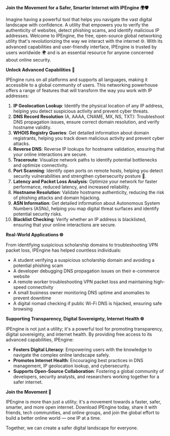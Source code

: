 **Join the Movement for a Safer, Smarter Internet with IPEngine 🌍🛡️**

Imagine having a powerful tool that helps you navigate the vast digital landscape with confidence. A utility that empowers you to verify the authenticity of websites, detect phishing scams, and identify malicious IP addresses. Welcome to IPEngine, the free, open-source global networking utility that's revolutionizing the way we interact with the internet 🌐. With its advanced capabilities and user-friendly interface, IPEngine is trusted by users worldwide 🌍 and is an essential resource for anyone concerned about online security.

**Unlock Advanced Capabilities 📡**

IPEngine runs on all platforms and supports all languages, making it accessible to a global community of users. This networking powerhouse offers a range of features that will transform the way you work with IP addresses:

1.  **IP Geolocation Lookup**: Identify the physical location of any IP address, helping you detect suspicious activity and prevent cyber threats.
2.  **DNS Record Resolution** (A, AAAA, CNAME, MX, NS, TXT): Troubleshoot DNS propagation issues, ensure correct domain resolution, and verify hostname validity.
3.  **WHOIS Registry Queries**: Get detailed information about domain registrants, helping you track down malicious activity and prevent cyber attacks.
4.  **Reverse DNS**: Reverse IP lookups for hostname validation, ensuring that your online interactions are secure.
5.  **Traceroute**: Visualize network paths to identify potential bottlenecks and optimize connectivity.
6.  **Port Scanning**: Identify open ports on remote hosts, helping you detect security vulnerabilities and strengthen cybersecurity posture 🔐.
7.  **Latency and Packet Loss Analysis**: Optimize your network for faster performance, reduced latency, and increased reliability.
8.  **Hostname Resolution**: Validate hostname authenticity, reducing the risk of phishing attacks and domain hijacking.
9.  **ASN Information**: Get detailed information about Autonomous System Numbers (ASNs), helping you map digital threat surfaces and identify potential security risks.
10. **Blacklist Checking**: Verify whether an IP address is blacklisted, ensuring that your online interactions are secure.

**Real-World Applications 🌐**

From identifying suspicious scholarship domains to troubleshooting VPN packet loss, IPEngine has helped countless individuals:

*   A student verifying a suspicious scholarship domain and avoiding a potential phishing scam
*   A developer debugging DNS propagation issues on their e-commerce website
*   A remote worker troubleshooting VPN packet loss and maintaining high-speed connectivity
*   A small business owner monitoring DNS uptime and anomalies to prevent downtime
*   A digital nomad checking if public Wi-Fi DNS is hijacked, ensuring safe browsing

**Supporting Transparency, Digital Sovereignty, Internet Health 🌐**

IPEngine is not just a utility; it's a powerful tool for promoting transparency, digital sovereignty, and internet health. By providing free access to its advanced capabilities, IPEngine:

*   **Fosters Digital Literacy**: Empowering users with the knowledge to navigate the complex online landscape safely.
*   **Promotes Internet Health**: Encouraging best practices in DNS management, IP geolocation lookup, and cybersecurity.
*   **Supports Open-Source Collaboration**: Fostering a global community of developers, security analysts, and researchers working together for a safer internet.

**Join the Movement 🚀**

IPEngine is more than just a utility; it's a movement towards a faster, safer, smarter, and more open internet. Download IPEngine today, share it with friends, tech communities, and online groups, and join the global effort to build a better online world — one IP at a time.

Together, we can create a safer digital landscape for everyone.